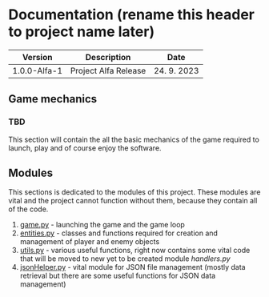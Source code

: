 # Documentation (rename this header to project name later)

   Version    |      Description     |    Date
--------------|----------------------|------------
 1.0.0-Alfa-1 | Project Alfa Release | 24. 9. 2023

## Game mechanics
### TBD
This section will contain the all the basic mechanics of the game required to launch, play and of course enjoy the software.

## Modules
This sections is dedicated to the modules of this project. These modules are vital and the project cannot function without them, because they contain all of the code.
1. [game.py](./Modules/game.md) - launching the game and the game loop
1. [entities.py](./Modules/entities.md) - classes and functions required for creation and management of player and enemy objects
1. [utils.py](./Modules/utils.md) - various useful functions, right now contains some vital code that will be moved to new yet to be created module *handlers.py*
1. [jsonHelper.py](./Modules/game.md) - vital module for JSON file management (mostly data retrieval but there are some useful functions for JSON data management)